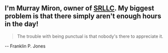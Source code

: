 <!--## Hi there 👋-->
I'm Murray Miron, owner of [SRLLC](https://www.srllc.org/about). My biggest problem is that there simply aren't enough hours in the day!
---
> The trouble with being punctual is that nobody's there to appreciate it.

-- Franklin P. Jones

<!--
**mtmiron/mtmiron** is a ✨ _special_ ✨ repository because its `README.md` (this file) appears on your GitHub profile.

Here are some ideas to get you started:

- 🔭 I’m currently working on ...
- 🌱 I’m currently learning ...
- 👯 I’m looking to collaborate on ...
- 🤔 I’m looking for help with ...
- 💬 Ask me about ...
- 📫 How to reach me: ...
- 😄 Pronouns: ...
- ⚡ Fun fact: ...
-->

